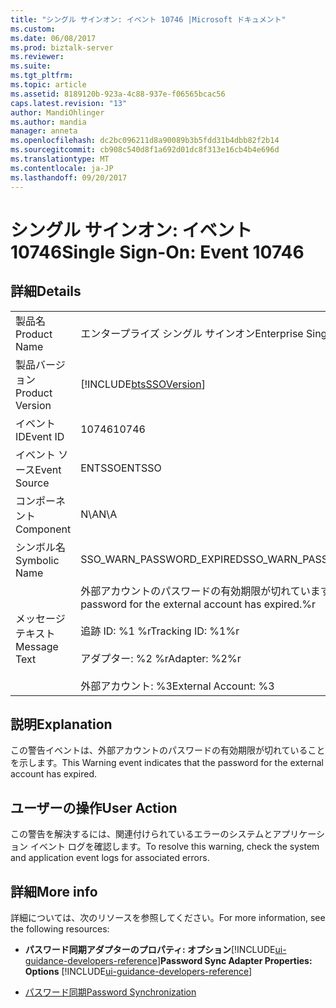 ```yaml
---
title: "シングル サインオン: イベント 10746 |Microsoft ドキュメント"
ms.custom: 
ms.date: 06/08/2017
ms.prod: biztalk-server
ms.reviewer: 
ms.suite: 
ms.tgt_pltfrm: 
ms.topic: article
ms.assetid: 8189120b-923a-4c88-937e-f06565bcac56
caps.latest.revision: "13"
author: MandiOhlinger
ms.author: mandia
manager: anneta
ms.openlocfilehash: dc2bc096211d8a90089b3b5fdd31b4dbb82f2b14
ms.sourcegitcommit: cb908c540d8f1a692d01dc8f313e16cb4b4e696d
ms.translationtype: MT
ms.contentlocale: ja-JP
ms.lasthandoff: 09/20/2017
---
```

# <a name="single-sign-on-event-10746"></a><span data-ttu-id="d48c2-102">シングル サインオン: イベント 10746</span><span class="sxs-lookup"><span data-stu-id="d48c2-102">Single Sign-On: Event 10746</span></span>
## <a name="details"></a><span data-ttu-id="d48c2-103">詳細</span><span class="sxs-lookup"><span data-stu-id="d48c2-103">Details</span></span>  
  
|||  
|-|-|  
|<span data-ttu-id="d48c2-104">製品名</span><span class="sxs-lookup"><span data-stu-id="d48c2-104">Product Name</span></span>|<span data-ttu-id="d48c2-105">エンタープライズ シングル サインオン</span><span class="sxs-lookup"><span data-stu-id="d48c2-105">Enterprise Single Sign-On</span></span>|  
|<span data-ttu-id="d48c2-106">製品バージョン</span><span class="sxs-lookup"><span data-stu-id="d48c2-106">Product Version</span></span>|[!INCLUDE[btsSSOVersion](../includes/btsssoversion-md.md)]|  
|<span data-ttu-id="d48c2-107">イベント ID</span><span class="sxs-lookup"><span data-stu-id="d48c2-107">Event ID</span></span>|<span data-ttu-id="d48c2-108">10746</span><span class="sxs-lookup"><span data-stu-id="d48c2-108">10746</span></span>|  
|<span data-ttu-id="d48c2-109">イベント ソース</span><span class="sxs-lookup"><span data-stu-id="d48c2-109">Event Source</span></span>|<span data-ttu-id="d48c2-110">ENTSSO</span><span class="sxs-lookup"><span data-stu-id="d48c2-110">ENTSSO</span></span>|  
|<span data-ttu-id="d48c2-111">コンポーネント</span><span class="sxs-lookup"><span data-stu-id="d48c2-111">Component</span></span>|<span data-ttu-id="d48c2-112">N\A</span><span class="sxs-lookup"><span data-stu-id="d48c2-112">N\A</span></span>|  
|<span data-ttu-id="d48c2-113">シンボル名</span><span class="sxs-lookup"><span data-stu-id="d48c2-113">Symbolic Name</span></span>|<span data-ttu-id="d48c2-114">SSO_WARN_PASSWORD_EXPIRED</span><span class="sxs-lookup"><span data-stu-id="d48c2-114">SSO_WARN_PASSWORD_EXPIRED</span></span>|  
|<span data-ttu-id="d48c2-115">メッセージ テキスト</span><span class="sxs-lookup"><span data-stu-id="d48c2-115">Message Text</span></span>|<span data-ttu-id="d48c2-116">外部アカウントのパスワードの有効期限が切れています。%r</span><span class="sxs-lookup"><span data-stu-id="d48c2-116">The password for the external account has expired.%r</span></span><br /><br /> <span data-ttu-id="d48c2-117">追跡 ID: %1 %r</span><span class="sxs-lookup"><span data-stu-id="d48c2-117">Tracking ID: %1%r</span></span><br /><br /> <span data-ttu-id="d48c2-118">アダプター: %2 %r</span><span class="sxs-lookup"><span data-stu-id="d48c2-118">Adapter: %2%r</span></span><br /><br /> <span data-ttu-id="d48c2-119">外部アカウント: %3</span><span class="sxs-lookup"><span data-stu-id="d48c2-119">External Account: %3</span></span>|  
  
## <a name="explanation"></a><span data-ttu-id="d48c2-120">説明</span><span class="sxs-lookup"><span data-stu-id="d48c2-120">Explanation</span></span>  
 <span data-ttu-id="d48c2-121">この警告イベントは、外部アカウントのパスワードの有効期限が切れていることを示します。</span><span class="sxs-lookup"><span data-stu-id="d48c2-121">This Warning event indicates that the password for the external account has expired.</span></span>  
  
## <a name="user-action"></a><span data-ttu-id="d48c2-122">ユーザーの操作</span><span class="sxs-lookup"><span data-stu-id="d48c2-122">User Action</span></span>  
 <span data-ttu-id="d48c2-123">この警告を解決するには、関連付けられているエラーのシステムとアプリケーション イベント ログを確認します。</span><span class="sxs-lookup"><span data-stu-id="d48c2-123">To resolve this warning, check the system and application event logs for associated errors.</span></span>    

## <a name="more-info"></a><span data-ttu-id="d48c2-124">詳細</span><span class="sxs-lookup"><span data-stu-id="d48c2-124">More info</span></span>
<span data-ttu-id="d48c2-125">詳細については、次のリソースを参照してください。</span><span class="sxs-lookup"><span data-stu-id="d48c2-125">For more information, see the following resources:</span></span>  
  
-   <span data-ttu-id="d48c2-126">**パスワード同期アダプターのプロパティ: オプション**[!INCLUDE[ui-guidance-developers-reference](../includes/ui-guidance-developers-reference.md)]</span><span class="sxs-lookup"><span data-stu-id="d48c2-126">**Password Sync Adapter Properties: Options** [!INCLUDE[ui-guidance-developers-reference](../includes/ui-guidance-developers-reference.md)]</span></span>  
  
-   [<span data-ttu-id="d48c2-127">パスワード同期</span><span class="sxs-lookup"><span data-stu-id="d48c2-127">Password Synchronization</span></span>](../core/password-synchronization2.md)